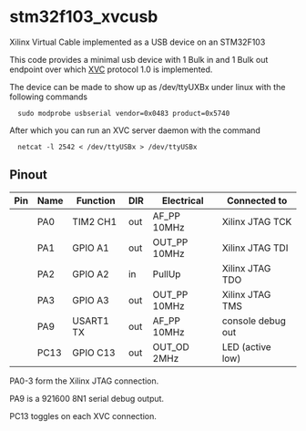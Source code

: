 # stm32f103_xvcusb
Xilinx Virtual Cable implemented as a USB device on an STM32F103

This code provides a minimal usb device with 1 Bulk in and 1 Bulk out endpoint over
which [XVC](https://github.com/Xilinx/XilinxVirtualCable) protocol 1.0 is implemented.

The device can be made to show up as /dev/ttyUXBx under linux with the following commands
```
  sudo modprobe usbserial vendor=0x0483 product=0x5740 
```

After which you can run an XVC server daemon with the command
```
  netcat -l 2542 < /dev/ttyUSBx > /dev/ttyUSBx  
```

## Pinout

|Pin| Name | Function   | DIR |  Electrical  |  Connected to       |
|--:|------|------------|-----|--------------|---------------------|
|   | PA0  | TIM2 CH1   | out | AF_PP 10MHz  | Xilinx JTAG TCK     |
|   | PA1  | GPIO A1    | out | OUT_PP 10MHz | Xilinx JTAG TDI     |
|   | PA2  | GPIO A2    | in  | PullUp       | Xilinx JTAG TDO     |
|   | PA3  | GPIO A3    | out | OUT_PP 10MHz | Xilinx JTAG TMS     |
|   | PA9  | USART1 TX  | out | AF_PP 10MHz  | console debug out   |
|   | PC13 | GPIO C13   | out | OUT_OD 2MHz  | LED (active low)    |


PA0-3 form the Xilinx JTAG connection.

PA9 is a 921600 8N1 serial debug output.

PC13 toggles on each XVC connection.

